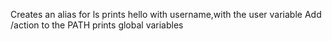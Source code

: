 Creates an alias for ls
prints hello with username,with the user variable
Add /action to the PATH
prints global variables
